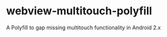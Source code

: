 webview-multitouch-polyfill
===========================

A Polyfill to gap missing multitouch functionality in Android 2.x